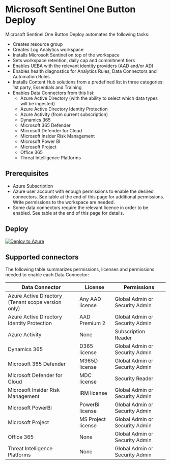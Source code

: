 # Microsoft Sentinel One Button Deploy

Microsoft Sentinel One Button Deploy automates the following tasks:

- Creates resource group
- Creates Log Analytics workspace
- Installs Microsoft Sentinel on top of the workspace
- Sets workspace retention, daily cap and commitment tiers
- Enables UEBA with the relevant identity providers (AAD and/or AD)
- Enables health diagnostics for Analytics Rules, Data Connectors and Automation Rules
- Installs Content Hub solutions from a predefined list in three categories: 1st party, Essentials and Training
- Enables Data Connectors from this list:
    + Azure Active Directory (with the ability to select which data types will be ingested)
    + Azure Active Directory Identity Protection
    + Azure Activity (from current subscription)
    + Dynamics 365
    + Microsoft 365 Defender
    + Microsoft Defender for Cloud
    + Microsoft Insider Risk Management
    + Microsoft Power BI
    + Microsoft Project
    + Office 365
    + Threat Intelligence Platforms


## Prerequisites

- Azure Subscription
- Azure user account with enough permissions to enable the desired connectors. See table at the end of this page for additional permissions. Write permissions to the workspace are needed.
- Some data connectors require the relevant licence in order to be enabled. See table at the end of this page for details.

## Deploy

[![Deploy to Azure](https://aka.ms/deploytoazurebutton)](https://portal.azure.com/#create/Microsoft.Template/uri/https%3A%2F%2Fraw.githubusercontent.com%2Fhh-accountabilit%2FSentinel-Deployment%2Frefs%2Fheads%2Fmain%2FDeployment%2FazureDeploy.json/createUIDefinitionUri/https%3A%2F%2Fraw.githubusercontent.com%2Fhh-accountabilit%2FSentinel-Deployment%2Frefs%2Fheads%2Fmain%2FDeployment%2FcreateUiDefinition.json) 

## Supported connectors

The following table summarizes permissions, licenses and permissions needed to enable each Data Connector:

| Data Connector                                 | License         |  Permissions                    |
| ---------------------------------------------- | --------------- |---------------------------------|
| Azure Active Directory (Tenant scope version only) | Any AAD license | Global Admin or Security Admin  |
| Azure Active Directory Identity Protection  | AAD Premium 2   | Global Admin or Security Admin  |
| Azure Activity                                 | None            | Subscription Reader             |
| Dynamics 365                                   | D365 license    | Global Admin or Security Admin  |
| Microsoft 365 Defender                         | M365D license   | Global Admin or Security Admin  |
| Microsoft Defender for Cloud                   | MDC license     | Security Reader                 |
| Microsoft Insider Risk Management              | IRM license     | Global Admin or Security Admin  |
| Microsoft PowerBi                              | PowerBi license | Global Admin or Security Admin  |
| Microsoft Project                              | MS Project license | Global Admin or Security Admin |
| Office 365                                     | None            | Global Admin or Security Admin  |
| Threat Intelligence Platforms                  | None            | Global Admin or Security Admin  |
